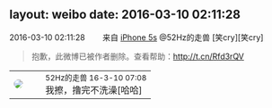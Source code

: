 layout: weibo
date: 2016-03-10 02:11:28
---
<meta name="referrer" content="no-referrer" />

2016-03-10 02:11:28  &nbsp;&nbsp;&nbsp;&nbsp;&nbsp;&nbsp; 来自 <a href="sinaweibo://customweibosource" rel="nofollow">iPhone 5s</a>
@52Hz的走兽 [笑cry][笑cry]
>  抱歉，此微博已被作者删除。查看帮助：http://t.cn/Rfd3rQV

<table style="width: 100%;">
  <tr>
    <td style="width: 40px;"><img style="border-radius:50%" src="https://tva4.sinaimg.cn/crop.0.0.180.180.50/8beaf773jw1e8qgp5bmzyj2050050aa8.jpg?KID=imgbed,tva&Expires=1624464116&ssig=qGNpcaCd4d"></td>
    <td colspan="2"><small>52Hz的走兽 16-3-10 07:08</small><br/>我擦，撸完不洗澡[哈哈]</td>
  </tr>
</table>
